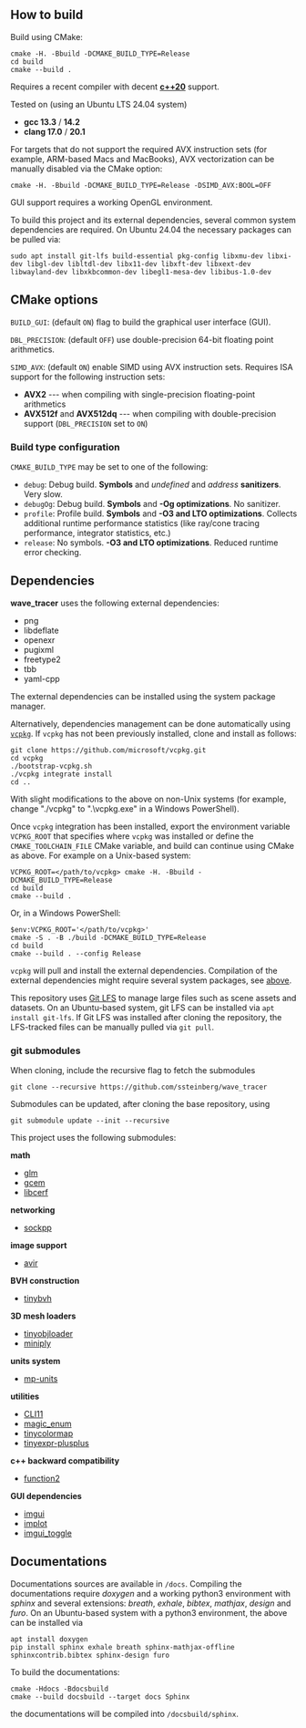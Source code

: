 
## How to build

Build using CMake:
```
cmake -H. -Bbuild -DCMAKE_BUILD_TYPE=Release
cd build
cmake --build .
```

Requires a recent compiler with decent [**c++20**](https://en.cppreference.com/w/cpp/compiler_support.html#C.2B.2B20_features) support.

Tested on (using an Ubuntu LTS 24.04 system)
 * **gcc 13.3** / **14.2**
 * **clang 17.0** / **20.1**

For targets that do not support the required AVX instruction sets (for example, ARM-based Macs and MacBooks), AVX vectorization can be manually disabled via the CMake option:
```
cmake -H. -Bbuild -DCMAKE_BUILD_TYPE=Release -DSIMD_AVX:BOOL=OFF
```

GUI support requires a working OpenGL environment.

To build this project and its external dependencies, several common system dependencies are required.
On Ubuntu 24.04 the necessary packages can be pulled via:
```
sudo apt install git-lfs build-essential pkg-config libxmu-dev libxi-dev libgl-dev libltdl-dev libx11-dev libxft-dev libxext-dev libwayland-dev libxkbcommon-dev libegl1-mesa-dev libibus-1.0-dev
```



## CMake options

```BUILD_GUI```: (default `ON`) flag to build the graphical user interface (GUI).

```DBL_PRECISION```: (default `OFF`) use double-precision 64-bit floating point arithmetics.

```SIMD_AVX```: (default `ON`) enable SIMD using AVX instruction sets. Requires ISA support for the following instruction sets:
* **AVX2** --- when compiling with single-precision floating-point arithmetics
* **AVX512f** and **AVX512dq** --- when compiling with double-precision support (```DBL_PRECISION``` set to `ON`)



### Build type configuration

`CMAKE_BUILD_TYPE` may be set to one of the following:

* ```debug```: Debug build. **Symbols** and *undefined* and *address* **sanitizers**. Very slow.
* ```debugOg```: Debug build. **Symbols** and **-Og optimizations**. No sanitizer.
* ```profile```: Profile build. **Symbols** and **-O3 and LTO optimizations**. Collects additional runtime performance statistics (like ray/cone tracing performance, integrator statistics, etc.)
* ```release```: No symbols. **-O3 and LTO optimizations**. Reduced runtime error checking.



## Dependencies

**wave_tracer** uses the following external dependencies:
 * png
 * libdeflate
 * openexr
 * pugixml
 * freetype2
 * tbb
 * yaml-cpp

The external dependencies can be installed using the system package manager.

Alternatively, dependencies management can be done automatically using [`vcpkg`](https://github.com/microsoft/vcpkg).
If `vcpkg` has not been previously installed, clone and install as follows:
```
git clone https://github.com/microsoft/vcpkg.git
cd vcpkg
./bootstrap-vcpkg.sh
./vcpkg integrate install
cd ..
```
With slight modifications to the above on non-Unix systems (for example, change "./vcpkg" to ".\vcpkg.exe" in a Windows PowerShell).

Once `vcpkg` integration has been installed, export the environment variable `VCPKG_ROOT` that specifies where `vcpkg` was installed or define the `CMAKE_TOOLCHAIN_FILE` CMake variable, and build can continue using CMake as above. For example on a Unix-based system:
```
VCPKG_ROOT=</path/to/vcpkg> cmake -H. -Bbuild -DCMAKE_BUILD_TYPE=Release
cd build
cmake --build .
```
Or, in a Windows PowerShell:
```
$env:VCPKG_ROOT='</path/to/vcpkg>'
cmake -S . -B ./build -DCMAKE_BUILD_TYPE=Release
cd build
cmake --build . --config Release
```
`vcpkg` will pull and install the external dependencies.
Compilation of the external dependencies might require several system packages, see [above](#how-to-build).

This repository uses [Git LFS](https://git-lfs.github.com/) to manage large files such as scene assets and datasets. On an Ubuntu-based system, git LFS can be installed via `apt install git-lfs`.
If Git LFS was installed after cloning the repository, the LFS-tracked files can be manually pulled via `git pull`.


### git submodules

When cloning, include the recursive flag to fetch the submodules 

```
git clone --recursive https://github.com/ssteinberg/wave_tracer
```
Submodules can be updated, after cloning the base repository, using

```
git submodule update --init --recursive
```

This project uses the following submodules:

**math**
 * [glm](https://github.com/g-truc/glm)
 * [gcem](https://github.com/kthohr/gcem)
 * [libcerf](https://jugit.fz-juelich.de/mlz/libcerf)

**networking**
 * [sockpp](https://github.com/fpagliughi/sockpp)

**image support**
 * [avir](https://github.com/avaneev/avir)

**BVH construction**
 * [tinybvh](https://github.com/jbikker/tinybvh)

**3D mesh loaders**
 * [tinyobjloader](https://github.com/tinyobjloader/tinyobjloader)
 * [miniply](https://github.com/vilya/miniply)

**units system**
 * [mp-units](https://github.com/mpusz/mp-units)

**utilities**
 * [CLI11](https://github.com/CLIUtils/CLI11)
 * [magic_enum](https://github.com/Neargye/magic_enum)
 * [tinycolormap](https://github.com/yuki-koyama/tinycolormap)
 * [tinyexpr-plusplus](https://github.com/Blake-Madden/tinyexpr-plusplus)

**c++ backward compatibility**
 * [function2](https://github.com/Naios/function2)

**GUI dependencies**
 * [imgui](https://github.com/ocornut/imgui)
 * [implot](https://github.com/epezent/implot)
 * [imgui_toggle](https://github.com/cmdwtf/imgui_toggle)



## Documentations

Documentations sources are available in `/docs`.
Compiling the documentations require *doxygen* and a working python3 environment with *sphinx* and several extensions: *breath*, *exhale*, *bibtex*, *mathjax*, *design* and *furo*.
On an Ubuntu-based system with a python3 environment, the above can be installed via
```
apt install doxygen
pip install sphinx exhale breath sphinx-mathjax-offline sphinxcontrib.bibtex sphinx-design furo
```

To build the documentations:

```
cmake -Hdocs -Bdocsbuild
cmake --build docsbuild --target docs Sphinx
```
the documentations will be compiled into `/docsbuild/sphinx`.
